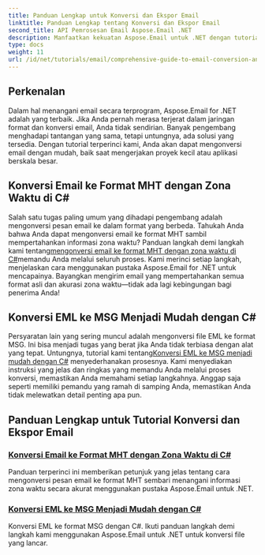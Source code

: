 ```yaml
---
title: Panduan Lengkap untuk Konversi dan Ekspor Email
linktitle: Panduan Lengkap tentang Konversi dan Ekspor Email
second_title: API Pemrosesan Email Aspose.Email .NET
description: Manfaatkan kekuatan Aspose.Email untuk .NET dengan tutorial lengkap kami untuk Panduan Lengkap Konversi dan Ekspor Email. Pelajari cara mengonversi format dengan mudah.
type: docs
weight: 11
url: /id/net/tutorials/email/comprehensive-guide-to-email-conversion-and-export/
---
```

## Perkenalan

Dalam hal menangani email secara terprogram, Aspose.Email for .NET adalah yang terbaik. Jika Anda pernah merasa terjerat dalam jaringan format dan konversi email, Anda tidak sendirian. Banyak pengembang menghadapi tantangan yang sama, tetapi untungnya, ada solusi yang tersedia. Dengan tutorial terperinci kami, Anda akan dapat mengonversi email dengan mudah, baik saat mengerjakan proyek kecil atau aplikasi berskala besar.

## Konversi Email ke Format MHT dengan Zona Waktu di C#

 Salah satu tugas paling umum yang dihadapi pengembang adalah mengonversi pesan email ke dalam format yang berbeda. Tahukah Anda bahwa Anda dapat mengonversi email ke format MHT sambil mempertahankan informasi zona waktu? Panduan langkah demi langkah kami tentang[mengonversi email ke format MHT dengan zona waktu di C#](./convert-emails-to-mht-format-with-timezone-in-csharp/)memandu Anda melalui seluruh proses. Kami merinci setiap langkah, menjelaskan cara menggunakan pustaka Aspose.Email for .NET untuk mencapainya. Bayangkan mengirim email yang mempertahankan semua format asli dan akurasi zona waktu—tidak ada lagi kebingungan bagi penerima Anda!

## Konversi EML ke MSG Menjadi Mudah dengan C#

 Persyaratan lain yang sering muncul adalah mengonversi file EML ke format MSG. Ini bisa menjadi tugas yang berat jika Anda tidak terbiasa dengan alat yang tepat. Untungnya, tutorial kami tentang[Konversi EML ke MSG menjadi mudah dengan C#](./eml-to-msg-convert-made-easy-using-csharp/) menyederhanakan prosesnya. Kami menyediakan instruksi yang jelas dan ringkas yang memandu Anda melalui proses konversi, memastikan Anda memahami setiap langkahnya. Anggap saja seperti memiliki pemandu yang ramah di samping Anda, memastikan Anda tidak melewatkan detail penting apa pun. 

## Panduan Lengkap untuk Tutorial Konversi dan Ekspor Email
### [Konversi Email ke Format MHT dengan Zona Waktu di C#](./convert-emails-to-mht-format-with-timezone-in-csharp/)
Panduan terperinci ini memberikan petunjuk yang jelas tentang cara mengonversi pesan email ke format MHT sembari menangani informasi zona waktu secara akurat menggunakan pustaka Aspose.Email untuk .NET.
### [Konversi EML ke MSG Menjadi Mudah dengan C#](./eml-to-msg-convert-made-easy-using-csharp/)
Konversi EML ke format MSG dengan C#. Ikuti panduan langkah demi langkah kami menggunakan Aspose.Email untuk .NET untuk konversi file yang lancar.